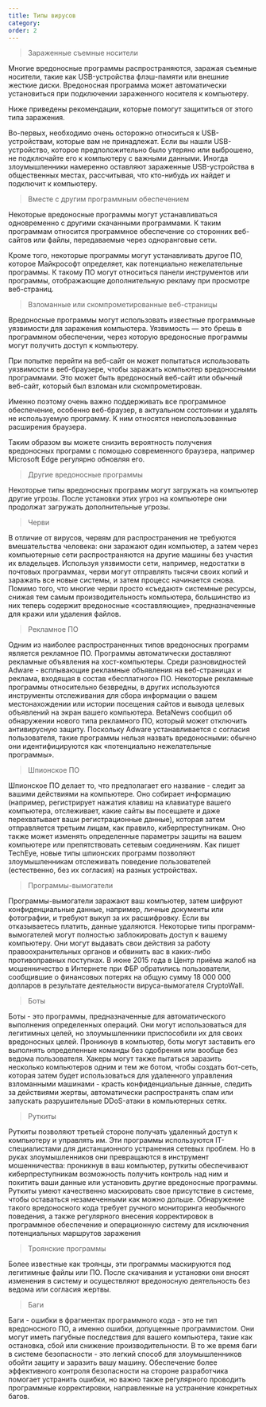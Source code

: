 ```yaml
---
title: Типы вирусов
category:
order: 2
---
```


> Зараженные съемные носители

Многие вредоносные программы распространяются, заражая съемные носители, такие как USB-устройства флэш-памяти или внешние жесткие диски. Вредоносная программа может автоматически установиться при подключении зараженного носителя к компьютеру. 

Ниже приведены рекомендации, которые помогут защититься от этого типа заражения.

Во-первых, необходимо очень осторожно относиться к USB-устройствам, которые вам не принадлежат. Если вы нашли USB-устройство, которое предположительно было утеряно или выброшено, не подключайте его к компьютеру с важными данными. Иногда злоумышленники намеренно оставляют зараженные USB-устройства в общественных местах, рассчитывая, что кто-нибудь их найдет и подключит к компьютеру. 

> Вместе с другим программным обеспечением

Некоторые вредоносные программы могут устанавливаться одновременно с другими скачанными программами. К таким программам относится программное обеспечение со сторонних веб-сайтов или файлы, передаваемые через одноранговые сети.

Кроме того, некоторые программы могут устанавливать другое ПО, которое Майкрософт определяет, как потенциально нежелательные программы. К такому ПО могут относиться панели инструментов или программы, отображающие дополнительную рекламу при просмотре веб-страниц.

> Взломанные или скомпрометированные веб-страницы	

Вредоносные программы могут использовать известные программные уязвимости для заражения компьютера. Уязвимость — это брешь в программном обеспечении, через которую вредоносные программы могут получить доступ к компьютеру.

При попытке перейти на веб-сайт он может попытаться использовать уязвимости в веб-браузере, чтобы заражать компьютер вредоносными программами. Это может быть вредоносный веб-сайт или обычный веб-сайт, который был взломан или скомпрометирован.

Именно поэтому очень важно поддерживать все программное обеспечение, особенно веб-браузер, в актуальном состоянии и удалять не используемую программу. К ним относятся неиспользованные расширения браузера.

Таким образом вы можете снизить вероятность получения вредоносных программ с помощью современного браузера, например Microsoft Edge регулярно обновляя его.

> Другие вредоносные программы

Некоторые типы вредоносных программ могут загружать на компьютер другие угрозы. После установки этих угроз на компьютере они продолжат загружать дополнительные угрозы.

> Черви

В отличие от вирусов, червям для распространения не требуются вмешательства человека: они заражают один компьютер, а затем через компьютерные сети распространяются на другие машины без участия их владельцев. Используя уязвимости сети, например, недостатки в почтовых программах, черви могут отправлять тысячи своих копий и заражать все новые системы, и затем процесс начинается снова. Помимо того, что многие черви просто «съедают» системные ресурсы, снижая тем самым производительность компьютера, большинство из них теперь содержит вредоносные «составляющие», предназначенные для кражи или удаления файлов.

> Рекламное ПО

Одним из наиболее распространенных типов вредоносных программ является рекламное ПО. Программы автоматически доставляют рекламные объявления на хост-компьютеры. Среди разновидностей Adware - всплывающие рекламные объявления на веб-страницах и реклама, входящая в состав «бесплатного» ПО. Некоторые рекламные программы относительно безвредны, в других используются инструменты отслеживания для сбора информации о вашем местонахождении или истории посещения сайтов и вывода целевых объявлений на экран вашего компьютера. BetaNews сообщил об обнаружении нового типа рекламного ПО, который может отключить антивирусную защиту. Поскольку Adware устанавливается с согласия пользователя, такие программы нельзя назвать вредоносными: обычно они идентифицируются как «потенциально нежелательные программы».

> Шпионское ПО

Шпионское ПО делает то, что предполагает его название - следит за вашими действиями на компьютере. Оно собирает информацию (например, регистрирует нажатия клавиш на клавиатуре вашего компьютера, отслеживает, какие сайты вы посещаете и даже перехватывает ваши регистрационные данные), которая затем отправляется третьим лицам, как правило, киберпреступникам. Оно также может изменять определенные параметры защиты на вашем компьютере или препятствовать сетевым соединениям. Как пишет TechEye, новые типы шпионских программ позволяют злоумышленникам отслеживать поведение пользователей (естественно, без их согласия) на разных устройствах.

> Программы-вымогатели

Программы-вымогатели заражают ваш компьютер, затем шифруют конфиденциальные данные, например, личные документы или фотографии, и требуют выкуп за их расшифровку. Если вы отказываетесь платить, данные удаляются. Некоторые типы программ-вымогателей могут полностью заблокировать доступ к вашему компьютеру. Они могут выдавать свои действия за работу правоохранительных органов и обвинить вас в каких-либо противоправных поступках. В июне 2015 года в Центр приёма жалоб на мошенничество в Интернете при ФБР обратились пользователи, сообщившие о финансовых потерях на общую сумму 18 000 000 долларов в результате деятельности вируса-вымогателя CryptoWall.

> Боты

Боты - это программы, предназначенные для автоматического выполнения определенных операций. Они могут использоваться для легитимных целей, но злоумышленники приспособили их для своих вредоносных целей. Проникнув в компьютер, боты могут заставить его выполнять определенные команды без одобрения или вообще без ведома пользователя. Хакеры могут также пытаться заразить несколько компьютеров одним и тем же ботом, чтобы создать бот-сеть, которая затем будет использоваться для удаленного управления взломанными машинами - красть конфиденциальные данные, следить за действиями жертвы, автоматически распространять спам или запускать разрушительные DDoS-атаки в компьютерных сетях.

> Руткиты

Руткиты позволяют третьей стороне получать удаленный доступ к компьютеру и управлять им. Эти программы используются IT-специалистами для дистанционного устранения сетевых проблем. Но в руках злоумышленников они превращаются в инструмент мошенничества: проникнув в ваш компьютер, руткиты обеспечивают киберпреступникам возможность получить контроль над ним и похитить ваши данные или установить другие вредоносные программы. Руткиты умеют качественно маскировать свое присутствие в системе, чтобы оставаться незамеченными как можно дольше. Обнаружение такого вредоносного кода требует ручного мониторинга необычного поведения, а также регулярного внесения корректировок в программное обеспечение и операционную систему для исключения потенциальных маршрутов заражения

> Троянские программы

Более известные как троянцы, эти программы маскируются под легитимные файлы или ПО. После скачивания и установки они вносят изменения в систему и осуществляют вредоносную деятельность без ведома или согласия жертвы.

> Баги

Баги - ошибки в фрагментах программного кода - это не тип вредоносного ПО, а именно ошибки, допущенные программистом. Они могут иметь пагубные последствия для вашего компьютера, такие как остановка, сбой или снижение производительности. В то же время баги в системе безопасности - это легкий способ для злоумышленников обойти защиту и заразить вашу машину. Обеспечение более эффективного контроля безопасности на стороне разработчика помогает устранить ошибки, но важно также регулярного проводить программные корректировки, направленные на устранение конкретных багов.
